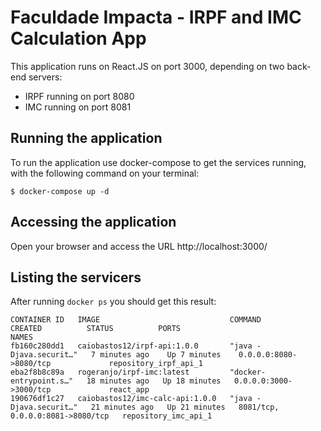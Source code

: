 # Faculdade Impacta - IRPF and IMC Calculation App

This application runs on React.JS on port 3000, depending on two back-end servers:
- IRPF running on port 8080
- IMC running on port 8081


## Running the application
To run the application use docker-compose to get the services running, with the following command on your terminal:

``` shell
$ docker-compose up -d
```

## Accessing the application
Open your browser and access the URL http://localhost:3000/


## Listing the servicers
After running `docker ps` you should get this result:

``` shell
CONTAINER ID   IMAGE                             COMMAND                  CREATED          STATUS          PORTS                              NAMES
fb160c280dd1   caiobastos12/irpf-api:1.0.0       "java -Djava.securit…"   7 minutes ago    Up 7 minutes    0.0.0.0:8080->8080/tcp             repository_irpf_api_1
eba2f8b8c89a   rogeranjo/irpf-imc:latest         "docker-entrypoint.s…"   18 minutes ago   Up 18 minutes   0.0.0.0:3000->3000/tcp             react_app
190676df1c27   caiobastos12/imc-calc-api:1.0.0   "java -Djava.securit…"   21 minutes ago   Up 21 minutes   8081/tcp, 0.0.0.0:8081->8080/tcp   repository_imc_api_1
```